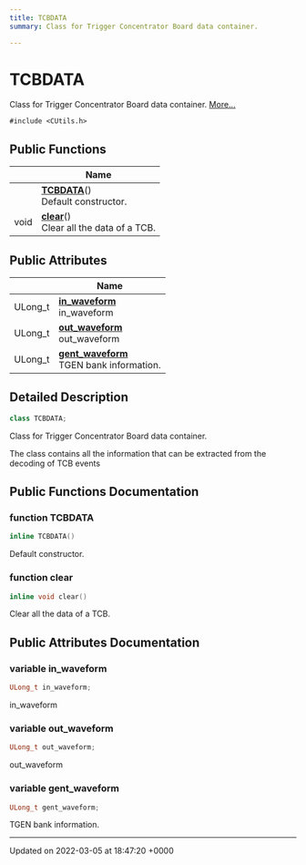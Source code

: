 ```yaml
---
title: TCBDATA
summary: Class for Trigger Concentrator Board data container. 

---
```


# TCBDATA



Class for Trigger Concentrator Board data container.  [More...](#detailed-description)


`#include <CUtils.h>`

## Public Functions

|                | Name           |
| -------------- | -------------- |
| | **[TCBDATA](/Classes/classTCBDATA.md#function-tcbdata)**()<br>Default constructor.  |
| void | **[clear](/Classes/classTCBDATA.md#function-clear)**()<br>Clear all the data of a TCB.  |

## Public Attributes

|                | Name           |
| -------------- | -------------- |
| ULong_t | **[in_waveform](/Classes/classTCBDATA.md#variable-in-waveform)** <br>in_waveform  |
| ULong_t | **[out_waveform](/Classes/classTCBDATA.md#variable-out-waveform)** <br>out_waveform  |
| ULong_t | **[gent_waveform](/Classes/classTCBDATA.md#variable-gent-waveform)** <br>TGEN bank information.  |

## Detailed Description

```cpp
class TCBDATA;
```

Class for Trigger Concentrator Board data container. 

The class contains all the information that can be extracted from the decoding of TCB events 

## Public Functions Documentation

### function TCBDATA

```cpp
inline TCBDATA()
```

Default constructor. 

### function clear

```cpp
inline void clear()
```

Clear all the data of a TCB. 

## Public Attributes Documentation

### variable in_waveform

```cpp
ULong_t in_waveform;
```

in_waveform 

### variable out_waveform

```cpp
ULong_t out_waveform;
```

out_waveform 

### variable gent_waveform

```cpp
ULong_t gent_waveform;
```

TGEN bank information. 

-------------------------------

Updated on 2022-03-05 at 18:47:20 +0000